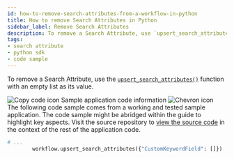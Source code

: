 ```yaml
---
id: how-to-remove-search-attributes-from-a-workflow-in-python
title: How to remove Search Attributes in Python
sidebar_label: Remove Search Attributes
description: To remove a Search Attribute, use `upsert_search_attributes()` with an empty list as its value.
tags:
- search attribute
- python sdk
- code sample
---
```


<!-- DO NOT EDIT THIS FILE DIRECTLY.
THIS FILE IS GENERATED from https://github.com/temporalio/documentation-samples-python/blob/workflow-update/your_visibility/workflow_dacx.py. -->

To remove a Search Attribute, use the [`upsert_search_attributes()`](https://python.temporal.io/temporalio.workflow.html#upsert_search_attributes) function with an empty list as its value.

<div class="copycode-notice-container"><div class="copycode-notice"><img data-style="copycode-icon" src="/icons/copycode.png" alt="Copy code icon" /> Sample application code information <img id="i-id1729196769" data-event="clickable-copycode-info" data-style="chevron-icon" src="/icons/chevron.png" alt="Chevron icon" /></div><div id="copycode-info-id1729196769" class="copycode-info">The following code sample comes from a working and tested sample application. The code sample might be abridged within the guide to highlight key aspects. Visit the source repository to <a href="https://github.com/temporalio/documentation-samples-python/blob/workflow-update/your_visibility/workflow_dacx.py">view the source code</a> in the context of the rest of the application code.</div></div>

```python
# ...
        workflow.upsert_search_attributes({"CustomKeywordField": []})
```
